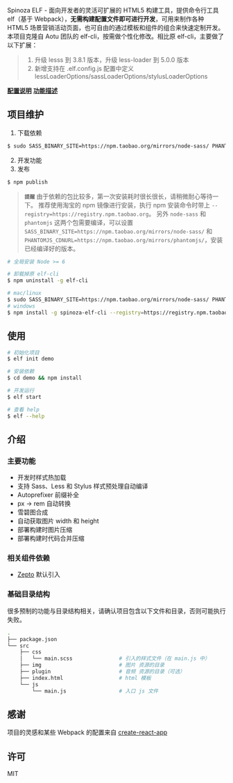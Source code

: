 
Spinoza ELF - 面向开发者的灵活可扩展的 HTML5 构建工具，提供命令行工具 elf（基于 Webpack），**无需构建配置文件即可进行开发**，可用来制作各种 HTML5 场景营销活动页面，也可自由的通过模板和组件的组合来快速定制开发。本项目克隆自 Aotu 团队的 elf-cli，按需做个性化修改。相比原 elf-cli，主要做了以下扩展：
> 1. 升级 lesss 到 3.8.1 版本，升级 less-loader 到 5.0.0 版本
> 2. 新增支持在 .elf.config.js 配置中定义 lessLoaderOptions/sassLoaderOptions/stylusLoaderOptions

[**配置说明**](https://github.com/hopcraft/elf/blob/master/doc/CONFIGURATION.md)
[**功能描述**](https://github.com/hopcraft/elf/blob/master/doc/DETAIL.md)

## 项目维护
1. 下载依赖
```sh
$ sudo SASS_BINARY_SITE=https://npm.taobao.org/mirrors/node-sass/ PHANTOMJS_CDNURL=https://npm.taobao.org/mirrors/phantomjs/ npm install --registry=https://registry.npm.taobao.org
```
2. 开发功能
3. 发布
```sh
$ npm publish
```


> **`提醒`**
由于依赖的包比较多，第一次安装耗时很长很长，请稍微耐心等待一下。
推荐使用淘宝的 npm 镜像进行安装，执行 npm 安装命令时带上 `--registry=https://registry.npm.taobao.org`。
另外 `node-sass` 和 `phantomjs` 这两个包需要编译，可以设置 `SASS_BINARY_SITE=https://npm.taobao.org/mirrors/node-sass/`
和 `PHANTOMJS_CDNURL=https://npm.taobao.org/mirrors/phantomjs/`，安装已经编译好的版本。

```sh
# 全局安装 Node >= 6

# 卸载掉原 elf-cli
$ npm uninstall -g elf-cli

# mac/linux
$ sudo SASS_BINARY_SITE=https://npm.taobao.org/mirrors/node-sass/ PHANTOMJS_CDNURL=https://npm.taobao.org/mirrors/phantomjs/ npm install -g spinoza-elf-cli --registry=https://registry.npm.taobao.org --unsafe-perm=true --allow-root 
# windows
$ npm install -g spinoza-elf-cli --registry=https://registry.npm.taobao.org --SASS_BINARY_SITE=https://npm.taobao.org/mirrors/node-sass/ --PHANTOMJS_CDNURL=https://npm.taobao.org/mirrors/phantomjs/
```

## 使用

```sh
# 初始化项目
$ elf init demo

# 安装依赖
$ cd demo && npm install

# 开发运行
$ elf start

# 查看 help
$ elf --help
```

## 介绍

### 主要功能

- 开发时样式热加载
- 支持 Sass、Less 和 Stylus 样式预处理自动编译
- Autoprefixer 前缀补全
- px -> rem 自动转换
- 雪碧图合成
- 自动获取图片 width 和 height
- 部署构建时图片压缩
- 部署构建时代码合并压缩

### 相关组件依赖

- [Zepto](http://zeptojs.com/) 默认引入

### 基础目录结构

很多预制的功能与目录结构相关，请确认项目包含以下文件和目录，否则可能执行失败。

```sh
.
├── package.json
└── src
    ├── css
    │   └── main.scss               # 引入的样式文件（在 main.js 中）
    ├── img                         # 图片 资源的目录
    ├── plugin                      # 音频 资源的目录（可选）
    ├── index.html                  # html 模板
    └── js
        └── main.js                 # 入口 js 文件
```

## 感谢

项目的灵感和某些 Webpack 的配置来自 [create-react-app](https://github.com/facebookincubator/create-react-app)

## 许可

MIT

[npm-version-image]: https://img.shields.io/npm/v/elf-cli.svg?style=flat-square
[npm-version-url]: https://www.npmjs.com/package/elf-cli

